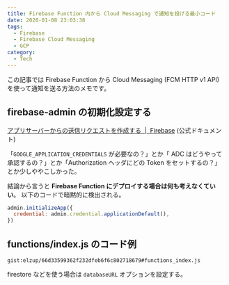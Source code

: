 ```yaml
---
title: Firebase Function 内から Cloud Messaging で通知を投げる最小コード
date: 2020-01-08 23:03:38
tags:
  - Firebase
  - Firebase Cloud Messaging
  - GCP
category:
  - Tech
---
```


この記事では Firebase Function から Cloud Messaging (FCM HTTP v1 API) を使って通知を送る方法のメモです。

## firebase-admin の初期化設定する

[アプリサーバーからの送信リクエストを作成する  \|  Firebase](https://firebase.google.com/docs/cloud-messaging/send-message?hl=ja) (公式ドキュメント)

「`GOOGLE_APPLICATION_CREDENTIALS` が必要なの？」とか「 ADC はどうやって承認するの？」とか「Authorization ヘッダにどの Token をセットするの？」とか少しややこしかった。

結論から言うと **Firebase Function にデプロイする場合は何も考えなくていい**。
以下のコードで暗黙的に検出される。

```js
admin.initializeApp({
  credential: admin.credential.applicationDefault(),
})
```

## functions/index.js のコード例

`gist:elzup/66d33599362f232dfeb6f6c802718679#functions_index.js`

firestore などを使う場合は `databaseURL` オプションを設定する。

